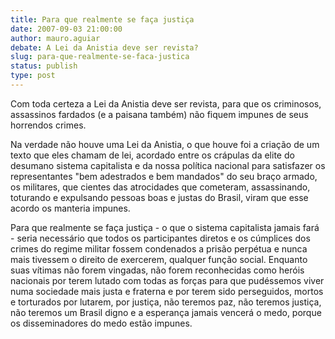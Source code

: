 ```yaml
---
title: Para que realmente se faça justiça
date: 2007-09-03 21:00:00
author: mauro.aguiar
debate: A Lei da Anistia deve ser revista?
slug: para-que-realmente-se-faca-justica
status: publish 
type: post
---
```


Com toda certeza a Lei da Anistia deve ser revista, para que os criminosos, assassinos fardados (e a paisana também) não fiquem impunes de seus horrendos crimes.  

Na verdade não houve uma Lei da Anistia, o que houve foi a criação de um texto que eles chamam de lei, acordado entre os crápulas da elite do desumano sistema capitalista e da nossa política nacional para satisfazer os representantes "bem adestrados e bem mandados" do seu braço armado, os militares, que cientes das atrocidades que cometeram, assassinando, toturando e expulsando pessoas boas e justas do Brasil, viram que esse acordo os manteria impunes.  

Para que realmente se faça justiça - o que o sistema capitalista jamais fará - seria necessário que todos os participantes diretos e os cúmplices dos crimes do regime militar fossem condenados a prisão perpétua e nunca mais tivessem o direito de exercerem, qualquer função social. Enquanto suas vítimas não forem vingadas, não forem reconhecidas como heróis nacionais por terem lutado com todas as forças para que pudéssemos viver numa sociedade mais justa e fraterna e por terem sido perseguidos, mortos e torturados por lutarem, por justiça, não teremos paz, não teremos justiça, não teremos um Brasil digno e a esperança jamais vencerá o medo, porque os disseminadores do medo estão impunes.
